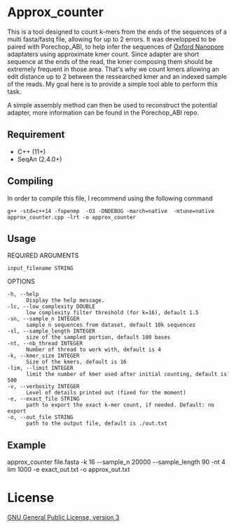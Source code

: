 # Approx_counter

This is a tool designed to count k-mers from the ends of the sequences of a multi fasta/fastq file, allowing for up to 2 errors.
It was developped to be paired with Porechop_ABI, to help infer the sequences of [Oxford Nanopore](https://nanoporetech.com/) adaptaters using approximate kmer count.
Since adapter are short sequence at the ends of the read, the kmer composing them should be extremely frequent in those area.
That's why we count kmers allowing an edit distance up to 2 between the ressearched kmer and an indexed sample of the reads.
My goal here is to provide a simple tool able to perform this task.

A simple assembly method can then be used to reconstruct the potential adapter, more information can be found in the Porechop_ABI repo.


## Requirement
- C++ (11+)
- SeqAn (2.4.0+)

## Compiling
In order to compile this file, I recommend using the following command
~~~
g++ -std=c++14 -fopenmp  -O3 -DNDEBUG -march=native  -mtune=native  approx_counter.cpp -lrt -o approx_counter
~~~

## Usage
REQUIRED ARGUMENTS

    input_filename STRING

OPTIONS

    -h, --help
          Display the help message.
    -lc, --low_complexity DOUBLE
          low complexity filter threshold (for k=16), default 1.5
    -sn, --sample_n INTEGER
          sample n sequences from dataset, default 10k sequences
    -sl, --sample_length INTEGER
          size of the sampled portion, default 100 bases
    -nt, --nb_thread INTEGER
          Number of thread to work with, default is 4
    -k, --kmer_size INTEGER
          Size of the kmers, default is 16
    -lim, --limit INTEGER
          limit the number of kmer used after initial counting, default is 500
    -v, --verbosity INTEGER
          Level of details printed out (fixed for the moment)
    -e, --exact_file STRING
          path to export the exact k-mer count, if needed. Default: no export
    -o, --out_file STRING
          path to the output file, default is ./out.txt

## Example
approx_counter file.fasta -k 16 --sample_n 20000 --sample_length 90 -nt 4 lim 1000 -e exact_out.txt -o approx_out.txt


# License

[GNU General Public License, version 3](https://www.gnu.org/licenses/gpl-3.0.html)


